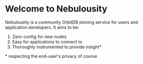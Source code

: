 # Welcome to Nebulousity

Nebulousity is a community OrbitDB pinning service for users and application developers. It aims to be:

1. Zero-config for new nodes
2. Easy for applications to connect to
3. Thoroughly instrumented to provide insight*

\* respecting the end-user's privacy of course
